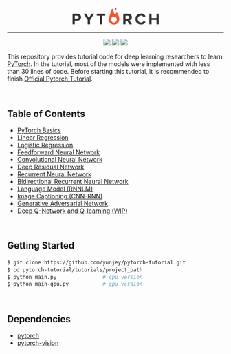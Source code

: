 <p align="center"><img width="40%" src="logo/pytorch_logo.png" /></p>

--------------------------------------------------------------------------------

<p align="center"><img src="https://img.shields.io/github/stars/yunjey/pytorch-tutorial.svg"/> 
<img src="https://img.shields.io/github/forks/yunjey/pytorch-tutorial.svg" />
<img src="https://img.shields.io/badge/license-MIT-blue.svg"/> </p>

This repository provides tutorial code for deep learning researchers to learn [PyTorch](https://github.com/pytorch/pytorch). In the tutorial, most of the models were implemented with less than 30 lines of code. Before starting this tutorial, it is recommended to finish [Official Pytorch Tutorial](https://github.com/pytorch/tutorials/blob/master/Deep%20Learning%20with%20PyTorch.ipynb).


<br/>

## Table of Contents

* [PyTorch Basics](https://github.com/yunjey/pytorch-tutorial/tree/master/tutorials/00%20-%20PyTorch%20Basics/main.py)
* [Linear Regression](https://github.com/yunjey/pytorch-tutorial/blob/master/tutorials/01%20-%20Linear%20Regression/main.py#L24-L31)
* [Logistic Regression](https://github.com/yunjey/pytorch-tutorial/blob/master/tutorials/02%20-%20Logistic%20Regression/main.py#L35-L42)
* [Feedforward Neural Network](https://github.com/yunjey/pytorch-tutorial/blob/master/tutorials/03%20-%20Feedforward%20Neural%20Network/main.py#L36-L47)
* [Convolutional Neural Network](https://github.com/yunjey/pytorch-tutorial/blob/master/tutorials/04%20-%20Convolutional%20Neural%20Network/main.py#L33-L53)
* [Deep Residual Network](https://github.com/yunjey/pytorch-tutorial/blob/master/tutorials/05%20-%20Deep%20Residual%20Network/main.py#L67-L103)
* [Recurrent Neural Network](https://github.com/yunjey/pytorch-tutorial/blob/master/tutorials/06%20-%20Recurrent%20Neural%20Network/main.py#L38-L56)
* [Bidirectional Recurrent Neural Network](https://github.com/yunjey/pytorch-tutorial/blob/master/tutorials/07%20-%20Bidirectional%20Recurrent%20Neural%20Network/main.py#L38-L57)
* [Language Model (RNNLM)](https://github.com/yunjey/pytorch-tutorial/blob/master/tutorials/08%20-%20Language%20Model/main.py#L28-L53)
* [Image Captioning (CNN-RNN)](https://github.com/yunjey/pytorch-tutorial/tree/master/tutorials/09%20-%20Image%20Captioning)
* [Generative Adversarial Network](https://github.com/yunjey/pytorch-tutorial/blob/master/tutorials/10%20-%20Generative%20Adversarial%20Network/main.py#L32-L50)
* [Deep Q-Network and Q-learning (WIP)](https://github.com/yunjey/pytorch-tutorial/blob/master/tutorials/11%20-%20Deep%20Q%20Network/dqn13.py)


<br/>

## Getting Started
```bash
$ git clone https://github.com/yunjey/pytorch-tutorial.git
$ cd pytorch-tutorial/tutorials/project_path
$ python main.py               # cpu version
$ python main-gpu.py           # gpu version
```

<br/>

## Dependencies
* [pytorch](http://pytorch.org)
* [pytorch-vision](http://pytorch.org/)



<br/>


